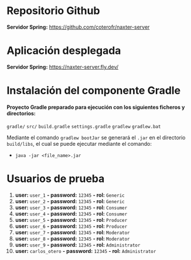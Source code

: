 # Repositorio Github

**Servidor Spring:** https://github.com/coterofr/naxter-server

# Aplicación desplegada

**Servidor Spring:** https://naxter-server.fly.dev/

# Instalación del componente Gradle

#### Proyecto Gradle preparado para ejecución con los siguientes ficheros y directorios:

`gradle/`
`src/`
`build.gradle`
`settings.gradle`
`gradlew`
`gradlew.bat`

Mediante el comando `gradlew bootJar` se generará el `.jar` en el directorio `build/libs`, el cual se puede ejecutar mediante el comando:

* `java -jar <file_name>.jar`

# Usuarios de prueba

1. **user:** `user_1` **- password:** `12345` **- rol:** `Generic`
2. **user:** `user_2` **- password:** `12345` **- rol:** `Generic`
3. **user:** `user_3` **- password:** `12345` **- rol:** `Consumer`
4. **user:** `user_4` **- password:** `12345` **- rol:** `Consumer`
5. **user:** `user_5` **- password:** `12345` **- rol:** `Producer`
6. **user:** `user_6` **- password:** `12345` **- rol:** `Producer`
7. **user:** `user_7` **- password:** `12345` **- rol:** `Moderator`
8. **user:** `user_8` **- password:** `12345` **- rol:** `Moderator`
9. **user:** `user_9` **- password:** `12345` **- rol:** `Administrator`
10. **user:** `carlos_otero` **- password:** `12345` **- rol:** `Administrator`